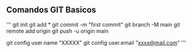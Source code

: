 ## Comandos GIT Basicos

'''
git init
git add \*
git commit -m "first commit"
git branch -M main
git remote add origin <URL DEL REPOSITORIO>
git push -u origin main

git config user.name "XXXXX"
git config user.email "xxxx@mail.com"
'''
